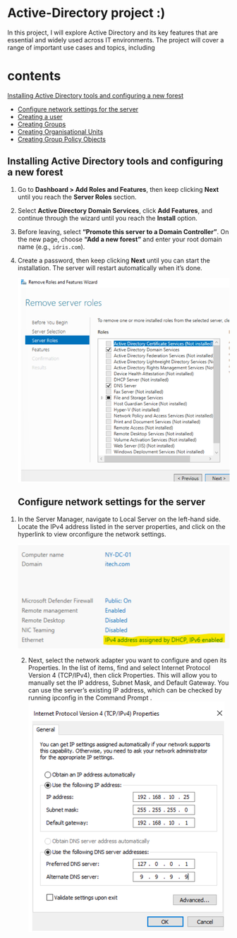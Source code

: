 # Active-Directory project :)
In this project, I will explore Active Directory and its key features that are essential and widely used across IT environments. The project will cover a range of important use cases and topics, including
# contents 
 [Installing Active Directory tools and configuring a new forest](#installing-active-directory-tools-and-configuring-a-new-forest)
- [Configure network settings for the server](#configure-network-settings-for-the-server)
- [Creating a user](#creating-a-user)
- [Creating Groups](#creating-groups)
- [Creating Organisational Units](#creating-organisational-units)
- [Creating Group Policy Objects](#creating-group-policy-objects)

## Installing Active Directory tools and configuring a new forest
1. Go to **Dashboard > Add Roles and Features**, then keep clicking **Next** until you reach the **Server Roles** section.  
2. Select **Active Directory Domain Services**, click **Add Features**, and continue through the wizard until you reach the **Install** option.  
3. Before leaving, select **“Promote this server to a Domain Controller”**. On the new page, choose **“Add a new forest”** and enter your root domain name (e.g., `idris.com`).  
4. Create a password, then keep clicking **Next** until you can start the installation. The server will restart automatically when it’s done.
   
   ![Image Alt]( https://raw.githubusercontent.com/idris-tech85/Active-Directory-/f8d4769f2667c36c01adecdbf041ed1ed6193bce/1%20image.png)

   ## Configure network settings for the server
 1) In the Server Manager, navigate to Local Server on the left-hand side. Locate the IPv4 address listed in the server properties, and click on the hyperlink to view orconfigure the network settings.

    ![Image Alt]( https://github.com/idris-tech85/Active-Directory-/blob/main/2%20image.png?raw=true)

    2)   Next, select the network adapter you want to configure and open its Properties. In the list of items, find and select Internet Protocol Version 4 (TCP/IPv4), then   click Properties. This will allow you to manually set the IP address, Subnet Mask, and Default Gateway. You can use the server’s existing IP address, which can be checked by running ipconfig in the Command Prompt .
   ![Image Alt](https://github.com/idris-tech85/Active-Directory-/blob/main/image%203.png?raw=true )
   
  
       
